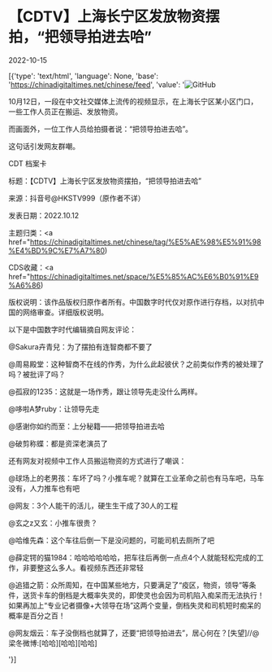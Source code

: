 # 【CDTV】上海长宁区发放物资摆拍，“把领导拍进去哈”

2022-10-15

[{'type': 'text/html', 'language': None, 'base': 'https://chinadigitaltimes.net/chinese/feed', 'value': '![GitHub](https://chinadigitaltimes.net/chinese/files/2022/10/领导进去封面-768x430.png)

10月12日，一段在中文社交媒体上流传的视频显示，在上海长宁区某小区门口，一些工作人员正在搬运、发放物资。

而画面外，一位工作人员给拍摄者说：“把领导拍进去哈”。

这句话引发网友群嘲。



CDT 档案卡

标题：【CDTV】上海长宁区发放物资摆拍，“把领导拍进去哈”

来源：抖音号@HKSTV999（原作者不详）

发表日期：2022.10.12

主题归类：<a href="https://chinadigitaltimes.net/chinese/tag/%E5%AE%98%E5%91%98%E4%BD%9C%E7%A7%80)

CDS收藏：<a href="https://chinadigitaltimes.net/space/%E5%85%AC%E6%B0%91%E9%A6%86)

版权说明：该作品版权归原作者所有。中国数字时代仅对原作进行存档，以对抗中国的网络审查。详细版权说明。





以下是中国数字时代编辑摘自网友评论：



@Sakura卉青兒：为了摆拍有连智商都不要了

@周易殿堂：这种智商不在线的作秀，为什么此起彼伏？之前类似作秀的被处理了吗？被批评了吗？

@孤寂的1235：这就是一场作秀，跟让领导先走没什么两样。

@哆啦A梦ruby：让领导先走

@感谢你如约而至：上分秘籍——把领导拍进去哈

@破剪称蝶：都是资深老演员了



还有网友对视频中工作人员搬运物资的方式进行了嘲讽：



@球场上的老男孩：车坏了吗？小推车呢？就算在工业革命之前也有马车吧，马车没有，人力推车也有吧

@网友：3个人能干的活儿，硬生生干成了30人的工程

@玄之z又玄：小推车很贵？

@哈维先森：这个车往后倒一下是没问题的，可能司机去厕所了吧

@薛定锷的猫1984：哈哈哈哈哈哈，把车往后再倒一点点4个人就能轻松完成的工作，非要整这么多人。看视频东西还非常轻

@追猎之箭：众所周知，在中国某些地方，只要满足了“疫区，物资，领导”等条件，送货卡车的倒档是大概率失灵的，即使灵也会因为司机陷入痴呆而无法执行！如果再加上“专业记者摄像+大领导在场”这两个变量，倒档失灵和司机短时痴呆的概率是百分之百！

@网友烟云：车子没倒档也就算了，还要“把领导拍进去”，居心何在？[失望]//@梁冬微博:[哈哈][哈哈][哈哈]

'}]
